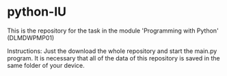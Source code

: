 # python-IU
This is the repository for the task in the module 'Programming with Python' (DLMDWPMP01) 

Instructions: 
Just the download the whole repository and start the main.py program. 
It is necessary that all of the data of this repository is saved in the same folder of your device. 

